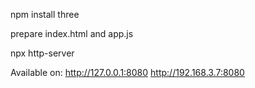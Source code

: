 npm install three

prepare index.html and app.js

npx http-server

Available on:
  http://127.0.0.1:8080
  http://192.168.3.7:8080